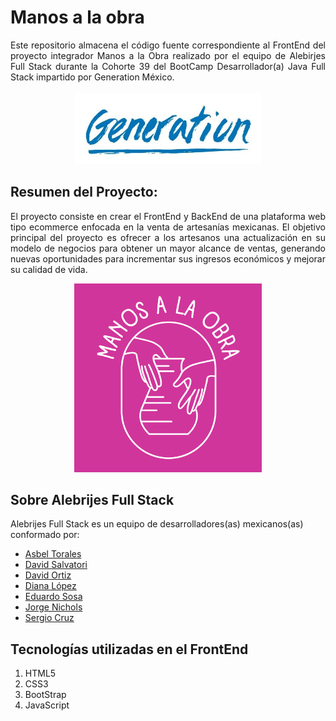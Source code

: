 # Manos a la obra 
<div style = "text-align: justify;">
Este repositorio almacena el código fuente correspondiente al FrontEnd del proyecto integrador Manos a la Obra realizado por el equipo de Alebirjes Full Stack durante la Cohorte 39 del BootCamp Desarrollador(a) Java Full Stack impartido por Generation México. <br><br>
<div style="text-align: center;">
    <img src="./assets/images/generation.jpg" alt="Logo de Generation México" width="300"/>
</div>

## Resumen del Proyecto:
El proyecto consiste en crear el FrontEnd y BackEnd de una plataforma web tipo ecommerce enfocada en la venta de artesanías mexicanas. El objetivo principal del proyecto es ofrecer a los artesanos una actualización en su modelo de negocios para obtener un mayor alcance de ventas, generando nuevas oportunidades para incrementar sus ingresos económicos y mejorar su calidad de vida.<br>
<div style="text-align: center;">
    <img src="./assets/images/Logo.png" alt="Logo del proyecto" width="300"/>
</div>
</div>

## Sobre Alebrijes Full Stack
Alebrijes Full Stack es un equipo de desarrolladores(as) mexicanos(as) conformado por: 
- [Asbel Torales](https://www.linkedin.com/in/asbeltorales "Asbel Torales")
- [David Salvatori](http://facebook.com "David Salvatori")
- [David Ortiz](https://www.linkedin.com/in/david-ortiz-campos "David Ortiz")
- [Diana López](https://www.linkedin.com/in/diana-mariela-l%C3%B3pez-ortiz-a39a481ba "Diana López")
- [Eduardo Sosa](https://www.linkedin.com/in/eduardo-sosa-fullstack "Eduardo Sosa")
- [Jorge Nichols](https://www.linkedin.com/in/jorge-nichols-antonio-villalobos "Jorge Nichols")
- [Sergio Cruz](https://www.linkedin.com/in/sergioce "Sergio Cruz")

## Tecnologías utilizadas en el FrontEnd
1. HTML5
2. CSS3
3. BootStrap
4. JavaScript